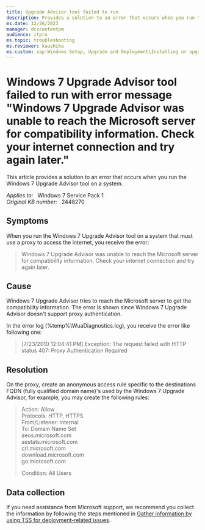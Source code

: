 ```yaml
---
title: Upgrade Advisor tool failed to run
description: Provides a solution to an error that occurs when you run the Windows 7 Upgrade Advisor tool on a system.
ms.date: 12/26/2023
manager: dcscontentpm
audience: itpro
ms.topic: troubleshooting
ms.reviewer: kaushika
ms.custom: sap:Windows Setup, Upgrade and Deployment\Installing or upgrading Windows, csstroubleshoot
---
```

# Windows 7 Upgrade Advisor tool failed to run with error message "Windows 7 Upgrade Advisor was unable to reach the Microsoft server for compatibility information. Check your internet connection and try again later."

This article provides a solution to an error that occurs when you run the Windows 7 Upgrade Advisor tool on a system.

_Applies to:_ &nbsp; Windows 7 Service Pack 1  
_Original KB number:_ &nbsp; 2448270

## Symptoms

When you run the Windows 7 Upgrade Advisor tool on a system that must use a proxy to access the internet, you receive the error:

> Windows 7 Upgrade Advisor was unable to reach the Microsoft server for compatibility information. Check your internet connection and try again later.

## Cause

Windows 7 Upgrade Advisor tries to reach the Microsoft server to get the compatibility information. The error is shown since Windows 7 Upgrade Advisor doesn't support proxy authentication.

In the error log (%temp%\WuaDiagnostics.log), you receive the error like following one:

> [7/23/2010 12:04:41 PM] Exception: The request failed with HTTP status 407: Proxy Authentication Required

## Resolution  

On the proxy, create an anonymous access rule specific to the destinations FQDN (fully qualified domain name)'s used by the Windows 7 Upgrade Advisor, for example, you may create the following rules:

> Action: Allow  
Protocols: HTTP, HTTPS  
From/Listener: Internal  
To: Domain Name Set  
aeos.microsoft.com  
aestats.microsoft.com  
crl.microsoft.com  
download.microsoft.com  
go.microsoft.com  
>
> Condition: All Users

## Data collection

If you need assistance from Microsoft support, we recommend you collect the information by following the steps mentioned in [Gather information by using TSS for deployment-related issues](../windows-troubleshooters/gather-information-using-tss-deployment.md).
